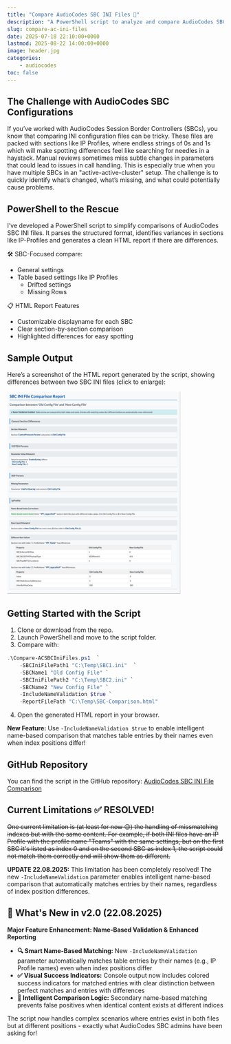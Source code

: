```yaml
---
title: "Compare AudioCodes SBC INI Files 🔎"
description: "A PowerShell script to analyze and compare AudioCodes SBC INI configuration files"
slug: compare-ac-ini-files
date: 2025-07-18 22:10:00+0000
lastmod: 2025-08-22 14:00:00+0000
image: header.jpg
categories:
    - audiocodes
toc: false
---
```


## The Challenge with AudioCodes SBC Configurations
If you’ve worked with AudioCodes Session Border Controllers (SBCs), you know that comparing INI configuration files can be tricky. These files are packed with sections like IP Profiles, where endless strings of 0s and 1s which will make spotting differences feel like searching for needles in a haystack. Manual reviews sometimes miss subtle changes in parameters that could lead to issues in call handling.
This is especially true when you have multiple SBCs in an "active-active-cluster" setup. The challenge is to quickly identify what’s changed, what’s missing, and what could potentially cause problems.

## PowerShell to the Rescue
I’ve developed a PowerShell script to simplify comparisons of AudioCodes SBC INI files. It parses the structured format, identifies variances in sections like IP-Profiles and generates a clean HTML report if there are differences.

🛠️ SBC-Focused compare:
* General settings
* Table based settings like IP Profiles
    * Drifted settings
    * Missing Rows

📋 HTML Report Features
* Customizable displayname for each SBC
* Clear section-by-section comparison
* Highlighted differences for easy spotting

## Sample Output
Here’s a screenshot of the HTML report generated by the script, showing differences between two SBC INI files (click to enlarge):

<a href="sample-report.jpg" target="_blank"><img src="sample-report.jpg" width="80%" alt="Sample Output Screenshot"></a>

## Getting Started with the Script
1. Clone or download from the repo.
2. Launch PowerShell and move to the script folder.
3. Compare with:

```powershell
.\Compare-ACSBCIniFiles.ps1  `
    -SBCIniFilePath1 "C:\Temp\SBC1.ini"  `
    -SBCName1 "Old Config File" `
    -SBCIniFilePath2 "C:\Temp\SBC2.ini" `
    -SBCName2 "New Config File" `
    -IncludeNameValidation $true `
    -ReportFilePath "C:\Temp\SBC-Comparison.html"
```

4. Open the generated HTML report in your browser.

**New Feature:** Use `-IncludeNameValidation $true` to enable intelligent name-based comparison that matches table entries by their names even when index positions differ!

## GitHub Repository
You can find the script in the GitHub repository: [AudioCodes SBC INI File Comparison](https://github.com/t-nebel/compare-ac-ini-files)

## Current Limitations ✅ **RESOLVED!**
~~One current limitation is (at least for now 😉) the handling of missmatching indexes but with the same content. For example, if both INI files have an IP Profile with the profile name "Teams" with the same settings, but on the first SBC it's listed as index 0 and on the second SBC as index 1, the script could not match them correctly and will show them as different.~~ 

**UPDATE 22.08.2025:** This limitation has been completely resolved! The new `-IncludeNameValidation` parameter enables intelligent name-based comparison that automatically matches entries by their names, regardless of index position differences.

## 🎉 What's New in v2.0 (22.08.2025)

**Major Feature Enhancement: Name-Based Validation & Enhanced Reporting**

- **🔍 Smart Name-Based Matching:** New `-IncludeNameValidation` parameter automatically matches table entries by their names (e.g., IP Profile names) even when index positions differ
- **✅ Visual Success Indicators:** Console output now includes colored success indicators for matched entries with clear distinction between perfect matches and entries with differences  
- **🧠 Intelligent Comparison Logic:** Secondary name-based matching prevents false positives when identical content exists at different indices

The script now handles complex scenarios where entries exist in both files but at different positions - exactly what AudioCodes SBC admins have been asking for!
